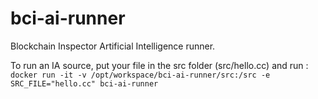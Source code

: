 # bci-ai-runner
Blockchain Inspector Artificial Intelligence runner.

To run an IA source, put your file in the src folder (src/hello.cc) and run : `docker run -it -v /opt/workspace/bci-ai-runner/src:/src -e SRC_FILE="hello.cc" bci-ai-runner`